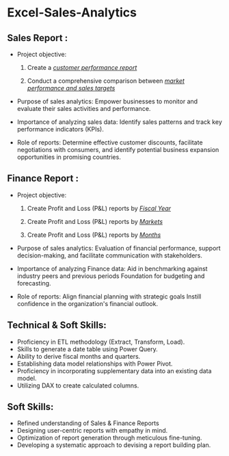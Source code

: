 # Excel-Sales-Analytics
## Sales Report :


- Project objective: 

    1. Create a _[customer performance report](https://github.com/MahiAgarwal-K/Excel-Sales-Analytics/blob/main/Customer%20Performance%20Report.pdf)_ 

    2. Conduct a comprehensive comparison between _[market performance and sales targets](https://github.com/MahiAgarwal-K/Excel-Sales-Analytics/blob/main/Market%20Performance%20vs%20Target%20Report.pdf)_

- Purpose of sales analytics: Empower businesses to monitor and evaluate their sales activities and performance.

- Importance of analyzing sales data: Identify sales patterns and track key performance indicators (KPIs).

- Role of reports: Determine effective customer discounts, facilitate negotiations with consumers, and identify potential business expansion opportunities in promising countries.


## Finance Report :

- Project objective:

    1. Create Profit and Loss (P&L) reports by _[Fiscal Year](https://github.com/MahiAgarwal-K/Excel-Sales-Analytics/blob/main/P%26L%20Statement%20by%20Fiscal%20Year.pdf)_ 

   2. Create Profit and Loss (P&L) reports by _[Markets](https://github.com/MahiAgarwal-K/Excel-Sales-Analytics/blob/main/P%26L%20Statement%20by%20Markets.pdf)_
 
   3. Create Profit and Loss (P&L) reports by  _[Months](https://github.com/MahiAgarwal-K/Excel-Sales-Analytics/blob/main/P%26L%20Statement%20by%20Months.pdf)_

- Purpose of sales analytics: Evaluation of financial performance, support decision-making, and facilitate communication with stakeholders.

- Importance of analyzing Finance data: Aid in benchmarking against industry peers and previous periods Foundation for budgeting and forecasting.

- Role of reports: Align financial planning with strategic goals Instill confidence in the organization's financial outlook.


## Technical & Soft Skills:
- Proficiency in ETL methodology (Extract, Transform, Load).
- Skills to generate a date table using Power Query.
- Ability to derive fiscal months and quarters.
- Establishing data model relationships with Power Pivot.
- Proficiency in incorporating supplementary data into an existing data model.
- Utilizing DAX to create calculated columns.

## Soft Skills:
- Refined understanding of Sales & Finance Reports
- Designing user-centric reports with empathy in mind.
- Optimization of report generation through meticulous fine-tuning.
- Developing a systematic approach to devising a report building plan.
